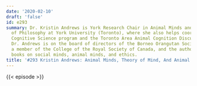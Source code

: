 ```yaml
---
date: '2020-02-10'
draft: 'false'
id: e293
summary: Dr. Kristin Andrews is York Research Chair in Animal Minds and Professor
  of Philosophy at York University (Toronto), where she also helps coordinate the
  Cognitive Science program and the Toronto Area Animal Cognition Discussion Group.
  Dr. Andrews is on the board of directors of the Borneo Orangutan Society Canada,
  a member of the College of the Royal Society of Canada, and the author of several
  books on social minds, animal minds, and ethics.
title: '#293 Kristin Andrews: Animal Minds, Theory of Mind, And Animal Ethics'
---
```

{{< episode >}}
